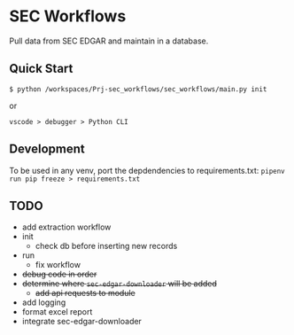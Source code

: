 # SEC Workflows

Pull data from SEC EDGAR and maintain in a database.


## Quick Start

`$ python /workspaces/Prj-sec_workflows/sec_workflows/main.py init`

or 

`vscode > debugger > Python CLI`


## Development

To be used in any venv, port the depdendencies to requirements.txt: `pipenv run pip freeze > requirements.txt`



## TODO

* add extraction workflow
* init
  - check db before inserting new records
* run 
  - fix workflow
* ~~debug code in order~~
* ~~determine where `sec-edgar-downloader` will be added~~
  - ~~add api requests to module~~
* add logging
* format excel report
* integrate sec-edgar-downloader